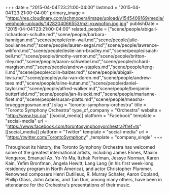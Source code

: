 +++
date = "2015-04-04T23:21:00-04:00"
lastmod = "2015-04-04T23:21:00-04:00"
primary_image = "https://res.cloudinary.com/schmopera/image/upload/v1545409169/media/webhook-uploads/1428204066553/mzl.yxwpofpn.jpg.jpg"
publishDate = "2015-04-04T23:21:00-04:00"
related_people = ["scene/people/abigail-richardson-schulte.md","scene/people/barbara-hannigan.md","scene/people/erin-wall.md","scene/people/julie-boulianne.md","scene/people/lauren-segal.md","scene/people/lawrence-wiliford.md","scene/people/leslie-ann-bradley.md","scene/people/isaiah-bell.md","scene/people/timothy-vernon.md","scene/people/britton-riley.md","scene/people/aaron-schwebel.md","scene/people/richard-margison.md","scene/people/andrew-staples.md","scene/people/teng-li.md","scene/people/colin-balzer.md","scene/people/abigail-levis.md","scene/people/yulia-van-doren.md","scene/people/andrew-tees.md","scene/people/aline-kutan.md","scene/people/daniel-taylor.md","scene/people/alfred-walker.md","scene/people/benjamin-butterfield.md","scene/people/jan-lisiecki.md","scene/people/marianne-fiset.md","scene/people/susan-platts.md","scene/people/measha-brueggergosman.md"]
slug = "toronto-symphony-orchestra"
title = "Toronto Symphony Orchestra"
type_of_company = "Orchestra"
website = "http://www.tso.ca/"
[[social_media]]
platform = "Facebook"
template = "social-media"
url = "https://www.facebook.com/torontosymphonyorchestra?fref=ts"
[[social_media]]
platform = "Twitter"
template = "social-media"
url = "https://twitter.com/TorontoSymphony"
_template = "company_single"
+++

<p>
	Throughout its history, the Toronto Symphony Orchestra has welcomed some of the greatest international artists, including James Ehnes, Maxim Vengerov, Emanuel Ax, Yo-Yo Ma, Itzhak Perlman, Jessye Norman, Karen Kain, Yefim Bronfman, Angela Hewitt, Lang Lang (in his first week-long residency program in North America), and actor Christopher Plummer. Renowned composers Henri Dutilleux, R. Murray Schafer, Aaron Copland, Phillip Glass, John Adams, and Tan Dun, among many others, have been in attendance for the Orchestra's presentations of their music.
</p>

